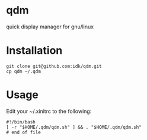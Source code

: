 qdm
===

quick display manager for gnu/linux

[logo]: https://dl.dropbox.com/u/9702684/022031.png "qdm"

Installation
============

    git clone git@github.com:idk/qdm.git
    cp qdm ~/.qdm

Usage
=====

Edit your ~/.xinitrc to the following:

    #!/bin/bash
    [ -r "$HOME/.qdm/qdm.sh" ] && . "$HOME/.qdm/qdm.sh"
    # end of file
